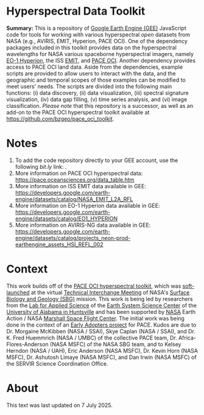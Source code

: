 # Hyperspectral Data Toolkit
**Summary:** This is a repository of [Google Earth Engine (GEE)](https://code.earthengine.google.com) JavaScript code for tools for working with various hyperspectral *open* datasets from NASA (e.g., AVIRIS, EMIT, Hyperion, PACE OCI). One of the dependency packages included in this toolkit provides data on the hyperspectral wavelengths for NASA various spaceborne hyperspectral imagers, namely [EO-1 Hyperion](https://developers.google.com/earth-engine/datasets/catalog/EO1_HYPERION), the ISS [EMIT](https://developers.google.com/earth-engine/datasets/catalog/NASA_EMIT_L2A_RFL), and [PACE OCI](https://pace.oceansciences.org/oci.htm). Another dependency provides access to PACE OCI land data. Aside from the dependencies, example scripts are provided to allow users to interact with the data, and the geographic and temporal scopes of those examples can be modified to meet users' needs. The scripts are divided into the following main functions: (i) data discovery, (ii) data visualization, (iii) spectral signature visualization, (iv) data gap filling, (v) time series analysis, and (vi) image classification.  *Please note* that this repository is a successor, as well as an add-on to the PACE OCI hyperspectral toolkit available at https://github.com/bzgeo/pace_oci_toolkit.

# Notes
1. To add the code repository directly to your GEE account, use the following *bit.ly* link: .
2. More information on PACE OCI hyperspectral data: https://pace.oceansciences.org/data_table.htm
3. More information on ISS EMIT data available in GEE: https://developers.google.com/earth-engine/datasets/catalog/NASA_EMIT_L2A_RFL
4. More information on EO-1 Hyperion data available in GEE: https://developers.google.com/earth-engine/datasets/catalog/EO1_HYPERION
5. More information on AVIRIS-NG data available in GEE: https://developers.google.com/earth-engine/datasets/catalog/projects_neon-prod-earthengine_assets_HSI_REFL_002

# Context
This work builds off of the [PACE OCI hyperspectral toolkit](https://github.com/bzgeo/pace_oci_toolkit), which was [soft-launched](https://bit.ly/sbg_tim_2025_pace_tk) at the virtual [Technical Interchange Meeting](https://sbg.jpl.nasa.gov/news-events/sbg-sa-tim-2025) of NASA's [Surface Biology and Geology (SBG)](https://sbg.jpl.nasa.gov/) mission. This work is being led by researchers from the [Lab for Applied Science](https://www.uah.edu/essc/laboratory-for-applied-science) of the [Earth System Science Center](https://www.uah.edu/essc) of the [University of Alabama in Huntsville](https://www.uah.edu/) and has been supported by [NASA](https://www.nasa.gov) Earth Action / NASA [Marshall Space Flight Center](https://www.nasa.gov/marshall/). The initial work was being done in the context of an [Early Adopters project](https://pace.oceansciences.org/people_ea.htm?id=127) for PACE. Kudos are due to Dr. Morgaine McKibben (NASA / SSAI), Skye Caplan (NASA / SSAI), and Dr. K. Fred Huemmrich (NASA / UMBC) of the collective PACE team, Dr. Africa-Flores-Anderson (NASA MSFC) of the NASA SBG team, and to Kelsey Herndon (NASA / UAH), Eric Anderson (NASA MSFC), Dr. Kevin Horn (NASA MSFC), Dr. Ashutosh Limaye (NASA MSFC), and Dan Irwin (NASA MSFC) of the SERVIR Science Coordination Office.

# About
This text was last updated on 7 July 2025.
